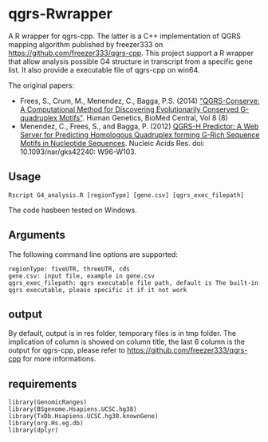 # qgrs-Rwrapper
A R wrapper for qgrs-cpp. The latter is a C++ implementation of QGRS mapping algorithm published by freezer333 on https://github.com/freezer333/qgrs-cpp. This project support a R wrapper that allow analysis possible G4 structure in transcript from a specific gene list. It also provide a executable file of qgrs-cpp on win64.

The original papers:

- Frees, S., Crum, M., Menendez, C., Bagga, P.S. (2014) ["QGRS-Conserve: A Computational Method for Discovering Evolutionarily Conserved G-quadruplex Motifs"](https://humgenomics.biomedcentral.com/articles/10.1186/1479-7364-8-8). Human Genetics, BioMed Central, Vol 8 (8)
- Menendez, C., Frees, S., and Bagga, P. (2012) [QGRS-H Predictor: A Web Server for Predicting Homologous Quadruplex forming G-Rich Sequence Motifs in Nucleotide Sequences](https://academic.oup.com/nar/article/40/W1/W96/1074452/QGRS-H-Predictor-a-web-server-for-predicting). Nucleic Acids Res. doi: 10.1093/nar/gks42240: W96-W103.

## Usage

```
Rscript G4_analysis.R [regionType] [gene.csv] [qgrs_exec_filepath]
```

The code hasbeen tested on Windows.

## Arguments

The following command line options are supported:

```
regionType: fiveUTR, threeUTR, cds
gene.csv: input file, example in gene.csv
qgrs_exec_filepath: qgrs executable file path, default is The built-in qgrs executable, please specific it if it not work
```

## output
By default, output is in res folder, temporary files is in tmp folder. The implication of column is showed on column title, the last 6 column is the output for qgrs-cpp, please refer to https://github.com/freezer333/qgrs-cpp for more informations.


## requirements
```
library(GenomicRanges)
library(BSgenome.Hsapiens.UCSC.hg38)
library(TxDb.Hsapiens.UCSC.hg38.knownGene)
library(org.Hs.eg.db)
library(dplyr)
```

